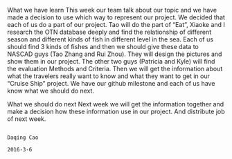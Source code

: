 What we have learn
This week our team talk about our topic and we have made a decision to use which way to represent our project. We decided that each of us do a part of our project. Tao will do the part of “Eat”, Xiaoke and I research the OTN database deeply and find the relationship of different season and different kinds of fish in different level in the sea. Each of us should find 3 kinds of fishes and then we should give these data to NASCAD guys (Tao Zhang and Rui Zhou). They will design the pictures and show them in our project. The other two guys (Patricia and Kyle) will find the evaluation Methods and Criteria. Then we will get the information about what the travelers really want to know and what they want to get in our “Cruise Ship” project. We have our github milestone and each of us have know what we should do next.  

What we should do next
Next week we will get the information together and make a decision how these information use in our project. And distribute job of next week.

                                                                                                  Daqing Cao
                                                                                                    2016-3-6
